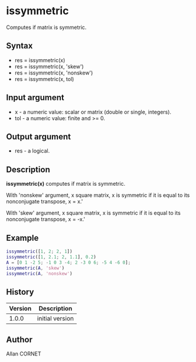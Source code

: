 

# issymmetric

Computes if matrix is symmetric.

## Syntax

- res = issymmetric(x)
- res = issymmetric(x, 'skew')
- res = issymmetric(x, 'nonskew')
- res = issymmetric(x, tol)

## Input argument

 - x - a numeric value: scalar or matrix (double or single, integers).
 - tol - a numeric value: finite and >= 0.

## Output argument

 - res - a logical.

## Description


  <p><b>issymmetric(x)</b> computes if matrix is symmetric.</p>
  <p>With 'nonskew' argument, x square matrix, x is symmetric if it is equal to its nonconjugate transpose, x = x.'</p>
  <p>With 'skew' argument, x square matrix, x is symmetric if it is equal to its nonconjugate transpose, x = -x.'</p>


## Example

```matlab
issymmetric([1, 2; 2, 1])
issymmetric([1, 2.1; 2, 1.1], 0.2)
A = [0 1 -2 5; -1 0 3 -4; 2 -3 0 6; -5 4 -6 0];
issymmetric(A, 'skew')
issymmetric(A, 'nonskew')
```

## History

|Version|Description|
|------|------|
|1.0.0|initial version|


## Author

Allan CORNET



